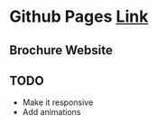 # Github Pages [Link](https://joshrazon.github.io/jptours/)

## Brochure Website

## TODO
- Make it responsive
- Add animations